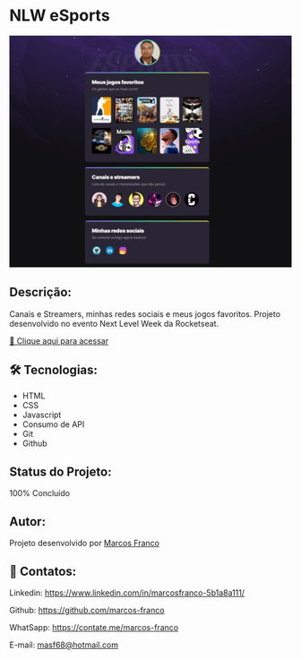 # NLW eSports

![preview](./preview2.jpeg)

## Descrição:
Canais e Streamers, minhas redes sociais e meus jogos favoritos.
Projeto desenvolvido no evento Next Level Week da Rocketseat.

[🔗 Clique aqui para acessar](https://marcos-franco.github.io/Nlw-Esports/)


## 🛠 Tecnologias:
- HTML
- CSS
- Javascript
- Consumo de API
- Git
- Github

## Status do Projeto:
100% Concluído

## Autor:
Projeto desenvolvido por [Marcos Franco](https://www.linkedin.com/in/marcosfranco-5b1a8a111/)

## 💛 Contatos:

Linkedin: https://www.linkedin.com/in/marcosfranco-5b1a8a111/

Github: https://github.com/marcos-franco

WhatSapp: https://contate.me/marcos-franco

E-mail: masf68@hotmail.com

